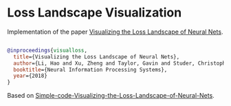 # Loss Landscape Visualization

Implementation of the paper [Visualizing the Loss Landscape of Neural Nets](https://github.com/tomgoldstein/loss-landscape).


```bibtex

@inproceedings{visualloss,
  title={Visualizing the Loss Landscape of Neural Nets},
  author={Li, Hao and Xu, Zheng and Taylor, Gavin and Studer, Christoph and Goldstein, Tom},
  booktitle={Neural Information Processing Systems},
  year={2018}
}

```

Based on [Simple-code-Visualizing-the-Loss-Landscape-of-Neural-Nets](https://github.com/Leebh-kor/Simple-code-Visualizing-the-Loss-Landscape-of-Neural-Nets).


